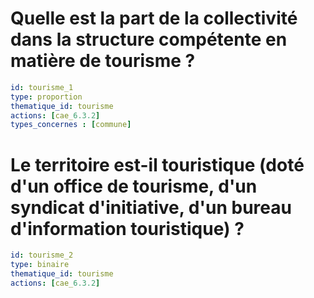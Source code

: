 # Quelle est la part de la collectivité dans la structure compétente en matière de tourisme ?
```yaml
id: tourisme_1
type: proportion
thematique_id: tourisme
actions: [cae_6.3.2]
types_concernes : [commune]
```

# Le territoire est-il touristique (doté d'un office de tourisme, d'un syndicat d'initiative, d'un bureau d'information touristique) ?
```yaml
id: tourisme_2
type: binaire
thematique_id: tourisme
actions: [cae_6.3.2]
```
